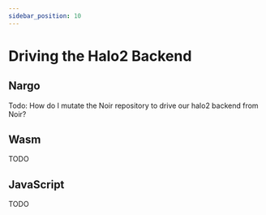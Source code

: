 ```yaml
---
sidebar_position: 10
---
```


# Driving the Halo2 Backend

## Nargo

Todo: How do I mutate the Noir repository to drive our halo2 backend from Noir?

## Wasm

TODO

## JavaScript

TODO